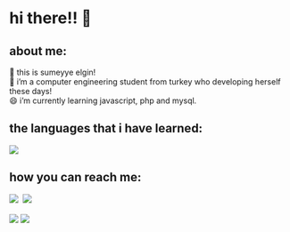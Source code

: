 <h1>hi there!! 👋</h1>

<h2>about me:</h2>
🔭 this is sumeyye elgin! <br>
🌱 i’m a computer engineering student from turkey who developing herself these days!<br>
😄 i’m currently learning javascript, php and mysql.<br>
<h2>the languages that i have learned:</h2>
<a href="https://skillicons.dev"><img src="https://skillicons.dev/icons?i=html,css,bootstrap" /></a>
<h2>how you can reach me:</h2>
 <div class="social_media">
 <a href="https://www.linkedin.com/in/s%C3%BCmeyye-elgin-391060254/" target="_blank"><img src="https://skillicons.dev/icons?i=linkedin"/></a>&nbsp
 <a href="http://gitlab.koddeposu.gov.tr/sumeyyelgin" target="_blank"><img src="https://skillicons.dev/icons?i=gitlab"></a>&nbsp
</div>
<br>
<img src="https://github-readme-stats.vercel.app/api?username=s-elg&theme=tokyonight&show_icons=true&hide_border=true&count_private=true"/>
<img src="https://github-readme-streak-stats.herokuapp.com/?user=s-elg&theme=tokyonight&hide_border=true"/>
